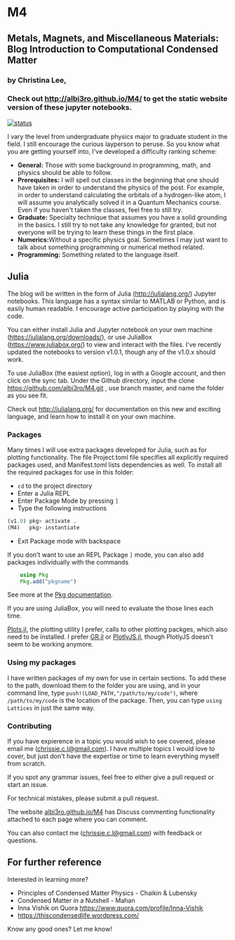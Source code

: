 # M4
## Metals, Magnets, and Miscellaneous Materials: Blog Introduction to Computational Condensed Matter

### by Christina Lee,

### Check out http://albi3ro.github.io/M4/ to get the static website version of these jupyter notebooks.

[![status](http://jose.theoj.org/papers/f84b319959fff4dcab2da564579512cc/status.svg)](http://jose.theoj.org/papers/f84b319959fff4dcab2da564579512cc)

I vary the level from undergraduate physics major to graduate student in the field.  I still encourage the curious layperson to peruse.  So you know what you are getting yourself into, I've developed a difficulty ranking scheme:

* <b>General:</b> Those with some background in programming, math, and physics should be able to follow.
* <b>Prerequisites:</b> I will spell out classes in the beginning that one should have taken
    in order to understand the physics of the post.  For example, in order to understand calculating
    the orbitals of a hydrogen-like atom, I will assume you analytically solved it in a Quantum Mechanics course.
    Even if you haven't taken  the classes, feel free to still try.
* <b>Graduate:</b> Specialty technique that assumes you have a solid grounding in the basics.  I still try to not take any knowledge for granted, but not everyone will be trying to learn these things in the first place.
* <b>Numerics:</b>Without a specific physics goal.  Sometimes I may just want to talk about something programming or numerical method related.
* <b>Programming:</b> Something related to the language itself.

## Julia

The blog will be written in the form of Julia (http://julialang.org/) Jupyter notebooks. This language has a syntax similar to MATLAB or Python, and is easily human readable.  I encourage active participation by playing with the code.

You can either install Julia and Jupyter notebook on your own machine (https://julialang.org/downloads/), or use JuliaBox (https://www.juliabox.org/) to view and interact with the files. I've recently updated the notebooks to version v1.0.1, though any of the v1.0.x should work.

To use JuliaBox (the easiest option), log in with a Google account, and then click on the sync tab.  Under the Github directory, input the clone https://github.com/albi3ro/M4.git , use branch master, and name the folder as you see fit.

Check out http://julialang.org/ for documentation on this new and exciting language, and learn how to install it on your own machine.

### Packages

Many times I will use extra packages developed for Julia, such as for plotting functionality. The file Project.toml file specifies all explicitly required packages used, and Manifest.toml lists dependencies as well.  To install all the required packages for use in this folder:

* ``cd`` to the project directory
* Enter a Julia REPL
* Enter Package Mode by pressing `]`
* Type the following instructions

```julia
(v1.0) pkg> activate .
(M4)   pkg> instantiate 

```
* Exit Package mode with backspace

If you don't want to use an REPL Package `]` mode, you can also add packages individually  with the commands

```julia
    using Pkg
    Pkg.add("pkgname")
```

See more at the [Pkg documentation](https://julialang.github.io/Pkg.jl/v1/environments/#Using-someone-else's-project-1).

If you are using JuliaBox, you will need to evaluate the those lines each time.

[Plots.jl](https://github.com/JuliaPlots/Plots.jl), the plotting utility I prefer, calls to other plotting packges, which also need to be installed.  I prefer [GR.jl](https://github.com/jheinen/GR.jl) or [PlotlyJS.jl](https://github.com/sglyon/PlotlyJS.jl), though PlotlyJS doesn't seem to be working anymore.

### Using my packages
I have written packages of my own for use in certain sections.  To add these to the path, download them to the folder you are using, and in your command line, type `push!(LOAD_PATH,"/path/to/my/code")`, where `/path/to/my/code` is the location of the package.  Then, you can type `using Lattices` in just the same way.  

### Contributing 

If you have expierence in a topic you would wish to see covered, please email me (chrissie.c.l@gmail.com).  I have multiple topics I would love to cover, but just don't have the expertise or time to learn everything myself from scratch. 

If you spot any grammar issues, feel free to either give a pull request or start an issue.  

For technical mistakes, please submit a pull request.  

The website [albi3ro.github.io/M4](albi3ro.github.io/M4) has Discuss commenting functionality attached to each page where you can comment.  

You can also contact me (chrissie.c.l@gmail.com) with feedback or questions.

## For further reference
Interested in learning more?

* Principles of Condensed Matter Physics - Chaikin & Lubensky
* Condensed Matter in a Nutshell - Mahan
* Inna Vishik on Quora https://www.quora.com/profile/Inna-Vishik
* https://thiscondensedlife.wordpress.com/

Know any good ones? Let me know!
